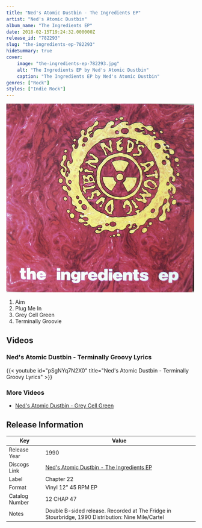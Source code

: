 ```yaml
---
title: "Ned's Atomic Dustbin - The Ingredients EP"
artist: "Ned's Atomic Dustbin"
album_name: "The Ingredients EP"
date: 2018-02-15T19:24:32.000000Z
release_id: "782293"
slug: "the-ingredients-ep-782293"
hideSummary: true
cover:
    image: "the-ingredients-ep-782293.jpg"
    alt: "The Ingredients EP by Ned's Atomic Dustbin"
    caption: "The Ingredients EP by Ned's Atomic Dustbin"
genres: ["Rock"]
styles: ["Indie Rock"]
---
```


![The Ingredients EP by Ned's Atomic Dustbin](the-ingredients-ep-782293.jpg)

<!-- section break -->

1. Aim
2. Plug Me In
3. Grey Cell Green
4. Terminally Groovie

<!-- section break -->




## Videos
### Ned's Atomic Dustbin - Terminally Groovy Lyrics
{{< youtube id="pSgNYq7N2X0" title="Ned's Atomic Dustbin - Terminally Groovy Lyrics" >}}<br>

### More Videos

- [Ned's Atomic Dustbin - Grey Cell Green](https://www.youtube.com/watch?v=GFxVMfBfQDY)


## Release Information
|  Key           | Value                                                |
| ---------------| ---------------------------------------------------- |
| Release Year   | 1990                                   |
| Discogs Link   | [Ned's Atomic Dustbin - The Ingredients EP](https://www.discogs.com/release/782293-Neds-Atomic-Dustbin-The-Ingredients-EP) |
| Label          | Chapter 22 |
| Format         | Vinyl 12" 45 RPM EP |
| Catalog Number | 12 CHAP 47 |
| Notes | Double B-sided release. Recorded at The Fridge in Stourbridge, 1990  Distribution: Nine Mile/Cartel  |